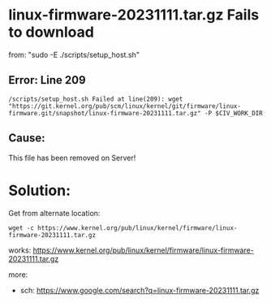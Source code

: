 # linux-firmware-20231111.tar.gz Fails to download
from: "sudo -E ./scripts/setup_host.sh"

## Error: Line 209
`/scripts/setup_host.sh Failed at line(209): wget "https://git.kernel.org/pub/scm/linux/kernel/git/firmware/linux-firmware.git/snapshot/linux-firmware-20231111.tar.gz" -P $CIV_WORK_DIR`

## Cause:
This file has been removed on Server!

# Solution:
Get from alternate location:
```
wget -c https://www.kernel.org/pub/linux/kernel/firmware/linux-firmware-20231111.tar.gz
```

works: https://www.kernel.org/pub/linux/kernel/firmware/linux-firmware-20231111.tar.gz

more:
- sch: https://www.google.com/search?q=linux-firmware-20231111.tar.gz
